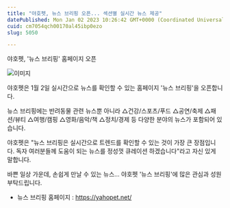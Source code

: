 ```yaml
---
title: "야호펫, 뉴스 브리핑 오픈... 섹션별 실시간 뉴스 제공"
datePublished: Mon Jan 02 2023 10:26:42 GMT+0000 (Coordinated Universal Time)
cuid: cm7054qch00170al45ibp0ezo
slug: 5050

---
```



야호펫, '뉴스 브리핑' 홈페이지 오픈

![이미지](https://cdn.hashnode.com/res/hashnode/image/upload/v1739257703958/caf771c2-37e8-4f8f-9d15-835cf4683c55.jpeg)

야호펫은 1월 2일 실시간으로 뉴스를 확인할 수 있는 홈페이지 '뉴스 브리핑'을 오픈합니다.

뉴스 브리핑에는 반려동물 관련 뉴스뿐 아니라 △건강/스포츠/푸드 △공연/축제 △패션/뷰티 △여행/캠핑 △영화/음악/책 △정치/경제 등 다양한 분야의 뉴스가 포함되어 있습니다.

야호펫은 "뉴스 브리핑은 실시간으로 트렌드를 확인할 수 있는 것이 가장 큰 장점입니다. 독자 여러분들께 도움이 되는 뉴스를 정성껏 큐레이션 하겠습니다"라고 자신 있게 말합니다.

바쁜 일상 가운데, 손쉽게 만날 수 있는 뉴스... 야호펫 '뉴스 브리핑'에 많은 관심과 성원 부탁드립니다.

* 뉴스 브리핑 홈페이지 : https://yahopet.net/